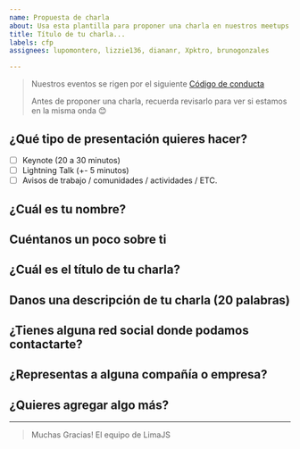 ```yaml
---
name: Propuesta de charla
about: Usa esta plantilla para proponer una charla en nuestros meetups
title: Título de tu charla...
labels: cfp
assignees: lupomontero, lizzie136, diananr, Xpktro, brunogonzales

---
```


> Nuestros eventos se rigen por el siguiente [Código de conducta](http://es.confcodeofconduct.com/)
>
> Antes de proponer una charla, recuerda revisarlo para ver si estamos en la
> misma onda 😊

## ¿Qué tipo de presentación quieres hacer?

- [ ] Keynote (20 a 30 minutos)
- [ ] Lightning Talk (+- 5 minutos)
- [ ] Avisos de trabajo / comunidades / actividades / ETC.

## ¿Cuál es tu nombre?

## Cuéntanos un poco sobre ti

<!-- Esto será usado como tu Bio en redes sociales y para presentarte a los
asistentes al meetup-->

## ¿Cuál es el título de tu charla?

<!-- La idea es que resuma la idea central de tu presentación.
Algo como:
'Closures v/s Clases, la batalla final'
'10 Features de ES7 que tienes que conocer, (el numero 4 te dejará llorando)'
'Introducción al desarrollo con ReactJS'
 -->

## Danos una descripción de tu charla (20 palabras)

<!-- Con 20 palabras estamos bien :) -->

## ¿Tienes alguna red social donde podamos contactarte?

<!-- Twitter / Github / Facebook / ... -->

## ¿Representas a alguna compañía o empresa?

## ¿Quieres agregar algo más?

---

> Muchas Gracias!
> El equipo de LimaJS
